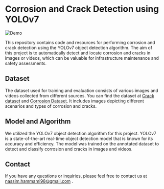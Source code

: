 # Corrosion and Crack Detection using YOLOv7

![Demo](demo.gif)

This repository contains code and resources for performing corrosion and crack detection using the YOLOv7 object detection algorithm. The aim of this project is to automatically detect and locate corrosion and cracks in images or videos, which can be valuable for infrastructure maintenance and safety assessments.

## Dataset
The dataset used for training and evaluation consists of various images and videos collected from different sources. You can find the dataset at [Crack dataset](https://universe.roboflow.com/odd-han-outlook-com/contrast-tzvta) and [Corrosion Dataset](https://universe.roboflow.com/trailrun/datasetnew-n7bra). It includes images depicting different scenarios and types of corrosion and cracks.


## Model and Algorithm
We utilized the YOLOv7 object detection algorithm for this project. YOLOv7 is a state-of-the-art real-time object detection model that is known for its accuracy and efficiency. The model was trained on the annotated dataset to detect and classify corrosion and cracks in images and videos.



## Contact
If you have any questions or inquiries, please feel free to contact us at nassim.hammami98@gmail.com
.
